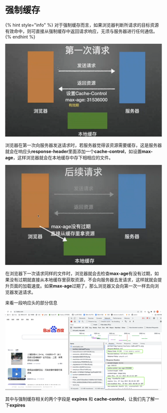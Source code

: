 # 强制缓存

{% hint style="info" %}
对于强制缓存而言，如果浏览器判断所请求的目标资源有效命中，则可直接从强制缓存中返回请求响应，无须与服务器进行任何通信。
{% endhint %}

![](<../.gitbook/assets/image (17).png>)

浏览器在第一次向服务器发送请求时，若服务器觉得该资源需要缓存，这是服务器就会在响应头**response-header**里面添加一个**cache-control**，如设置**max-age**，这样浏览器就会在本地缓存中存下相相应的文件。



![](<../.gitbook/assets/image (2).png>)

在浏览器下一次请求同样的文件时，浏览器就会去检查**max-age**有没有过期，如果没有过期就直接从本地缓存里获取资源，不会向服务器去发请求，这样就就会提升页面的加载速度。如果**max-age**过期了，那么浏览器又会向第一次一样去向浏览器发送请求。



来看一段响应头的部分信息

![](<../.gitbook/assets/image (16).png>)

其中与强制缓存相关的两个字段是 **expires** 和 **cache-control**，让我们先了解一下**expires**
